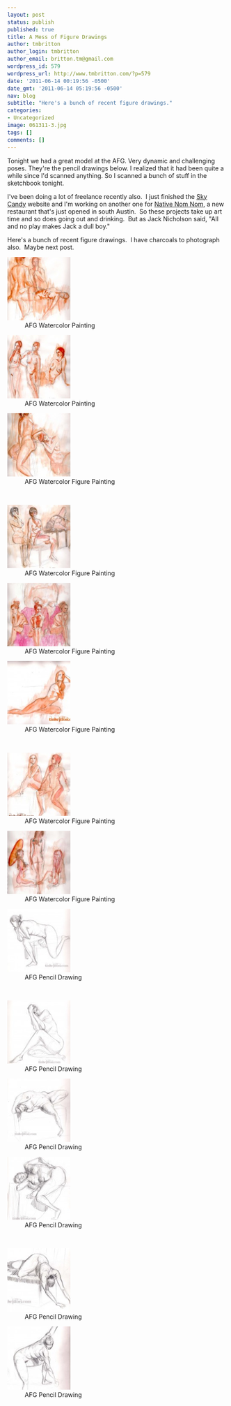 ```yaml
---
layout: post
status: publish
published: true
title: A Mess of Figure Drawings
author: tmbritton
author_login: tmbritton
author_email: britton.tm@gmail.com
wordpress_id: 579
wordpress_url: http://www.tmbritton.com/?p=579
date: '2011-06-14 00:19:56 -0500'
date_gmt: '2011-06-14 05:19:56 -0500'
nav: blog
subtitle: "Here's a bunch of recent figure drawings."
categories:
- Uncategorized
image: 061311-3.jpg
tags: []
comments: []
---
```

<p>Tonight we had a great model at the AFG.  Very dynamic and challenging poses.  They're the pencil drawings below.  I realized that it had been quite a while since I'd scanned anything.  So I scanned a bunch of stuff in the sketchbook tonight.</p>
<p>I've been doing a lot of freelance recently also.  I just finished the <a href="http://skycandyaustin.com/">Sky Candy</a> website and I'm working on another one for <a href="http://www.facebook.com/#!/pages/Native-Nom-Nom/152016241530398">Native Nom Nom</a>, a new restaurant that's just opened in south Austin.  So these projects take up art time and so does going out and drinking.  But as Jack Nicholson said, "All and no play makes Jack a dull boy."</p>
<p>Here's a bunch of recent figure drawings.  I have charcoals to photograph also.  Maybe next post.</p>
<div id="gallery-1" class="gallery galleryid-579 gallery-columns-3 gallery-size-thumbnail"><dl class="gallery-item">
      <dt class="gallery-icon portrait">
        <a href="/assets/img/2011/06/061311-13.jpg" class="fancybox" rel="fancybox"><img width="145" height="145" src="/assets/img/2011/06/061311-13-150x150.jpg" class="attachment-thumbnail" alt="AFG Watercolor Painting" original="/assets/img/2011/06/061311-13-150x150.jpg"></a>
      </dt>
        <dd class="wp-caption-text gallery-caption">
        AFG Watercolor Painting
        </dd></dl><dl class="gallery-item">
      <dt class="gallery-icon portrait">
        <a href="/assets/img/2011/06/061311-14.jpg" class="fancybox" rel="fancybox"><img width="145" height="145" src="/assets/img/2011/06/061311-14-150x150.jpg" class="attachment-thumbnail" alt="AFG Watercolor Painting" original="/assets/img/2011/06/061311-14-150x150.jpg"></a>
      </dt>
        <dd class="wp-caption-text gallery-caption">
        AFG Watercolor Painting
        </dd></dl><dl class="gallery-item">
      <dt class="gallery-icon portrait">
        <a href="/assets/img/2011/06/061311-1.jpg" class="fancybox" rel="fancybox"><img width="145" height="145" src="/assets/img/2011/06/061311-1-150x150.jpg" class="attachment-thumbnail" alt="AFG Watercolor Figure Painting" original="/assets/img/2011/06/061311-1-150x150.jpg"></a>
      </dt>
        <dd class="wp-caption-text gallery-caption">
        AFG Watercolor Figure Painting
        </dd></dl><br style="clear: both"><dl class="gallery-item">
      <dt class="gallery-icon portrait">
        <a href="/assets/img/2011/06/061311-2.jpg" class="fancybox" rel="fancybox"><img width="145" height="145" src="/assets/img/2011/06/061311-2-150x150.jpg" class="attachment-thumbnail" alt="AFG Watercolor Figure Painting" original="/assets/img/2011/06/061311-2-150x150.jpg"></a>
      </dt>
        <dd class="wp-caption-text gallery-caption">
        AFG Watercolor Figure Painting
        </dd></dl><dl class="gallery-item">
      <dt class="gallery-icon portrait">
        <a href="/assets/img/2011/06/061311-3.jpg" class="fancybox" rel="fancybox"><img width="145" height="145" src="/assets/img/2011/06/061311-3-150x150.jpg" class="attachment-thumbnail" alt="AFG Watercolor Figure Painting" original="/assets/img/2011/06/061311-3-150x150.jpg"></a>
      </dt>
        <dd class="wp-caption-text gallery-caption">
        AFG Watercolor Figure Painting
        </dd></dl><dl class="gallery-item">
      <dt class="gallery-icon landscape">
        <a href="/assets/img/2011/06/061311-4.jpg" class="fancybox" rel="fancybox"><img width="145" height="145" src="/assets/img/2011/06/061311-4-150x150.jpg" class="attachment-thumbnail" alt="AFG Watercolor Figure Painting" original="/assets/img/2011/06/061311-4-150x150.jpg"></a>
      </dt>
        <dd class="wp-caption-text gallery-caption">
        AFG Watercolor Figure Painting
        </dd></dl><br style="clear: both"><dl class="gallery-item">
      <dt class="gallery-icon portrait">
        <a href="/assets/img/2011/06/061311-5.jpg" class="fancybox" rel="fancybox"><img width="145" height="145" class="attachment-thumbnail" alt="AFG Watercolor Figure Painting" original="/assets/img/2011/06/061311-5-150x150.jpg" src="/assets/img/2011/06/061311-5-150x150.jpg" style="display: inline;"></a>
      </dt>
        <dd class="wp-caption-text gallery-caption">
        AFG Watercolor Figure Painting
        </dd></dl><dl class="gallery-item">
      <dt class="gallery-icon portrait">
        <a href="/assets/img/2011/06/061311-6.jpg" class="fancybox" rel="fancybox"><img width="145" height="145" class="attachment-thumbnail" alt="AFG Watercolor Figure Painting" original="/assets/img/2011/06/061311-6-150x150.jpg" src="/assets/img/2011/06/061311-6-150x150.jpg" style="display: inline;"></a>
      </dt>
        <dd class="wp-caption-text gallery-caption">
        AFG Watercolor Figure Painting
        </dd></dl><dl class="gallery-item">
      <dt class="gallery-icon landscape">
        <a href="/assets/img/2011/06/061311-7.jpg" class="fancybox" rel="fancybox"><img width="145" height="145" class="attachment-thumbnail" alt="AFG Pencil Drawing" original="/assets/img/2011/06/061311-7-150x150.jpg" src="/assets/img/2011/06/061311-7-150x150.jpg" style="display: inline;"></a>
      </dt>
        <dd class="wp-caption-text gallery-caption">
        AFG Pencil Drawing
        </dd></dl><br style="clear: both"><dl class="gallery-item">
      <dt class="gallery-icon portrait">
        <a href="/assets/img/2011/06/061311-8.jpg" class="fancybox" rel="fancybox"><img width="145" height="145" class="attachment-thumbnail" alt="AFG Pencil Drawing" original="/assets/img/2011/06/061311-8-150x150.jpg" src="/assets/img/2011/06/061311-8-150x150.jpg" style="display: inline;"></a>
      </dt>
        <dd class="wp-caption-text gallery-caption">
        AFG Pencil Drawing
        </dd></dl><dl class="gallery-item">
      <dt class="gallery-icon landscape">
        <a href="/assets/img/2011/06/061311-9.jpg" class="fancybox" rel="fancybox"><img width="145" height="145" class="attachment-thumbnail" alt="AFG Pencil Drawing" original="/assets/img/2011/06/061311-9-150x150.jpg" src="/assets/img/2011/06/061311-9-150x150.jpg" style="display: inline;"></a>
      </dt>
        <dd class="wp-caption-text gallery-caption">
        AFG Pencil Drawing
        </dd></dl><dl class="gallery-item">
      <dt class="gallery-icon portrait">
        <a href="/assets/img/2011/06/061311-10.jpg" class="fancybox" rel="fancybox"><img width="145" height="145" class="attachment-thumbnail" alt="AFG Pencil Drawing" original="/assets/img/2011/06/061311-10-150x150.jpg" src="/assets/img/2011/06/061311-10-150x150.jpg" style="display: inline;"></a>
      </dt>
        <dd class="wp-caption-text gallery-caption">
        AFG Pencil Drawing
        </dd></dl><br style="clear: both"><dl class="gallery-item">
      <dt class="gallery-icon landscape">
        <a href="/assets/img/2011/06/061311-11.jpg" class="fancybox" rel="fancybox"><img width="145" height="145" class="attachment-thumbnail" alt="AFG Pencil Drawing" original="/assets/img/2011/06/061311-11-150x150.jpg" src="/assets/img/2011/06/061311-11-150x150.jpg" style="display: inline;"></a>
      </dt>
        <dd class="wp-caption-text gallery-caption">
        AFG Pencil Drawing
        </dd></dl><dl class="gallery-item">
      <dt class="gallery-icon portrait">
        <a href="/assets/img/2011/06/061311-12.jpg" class="fancybox" rel="fancybox"><img width="145" height="145" class="attachment-thumbnail" alt="AFG Pencil Drawing" original="/assets/img/2011/06/061311-12-150x150.jpg" src="/assets/img/2011/06/061311-12-150x150.jpg" style="display: inline;"></a>
      </dt>
        <dd class="wp-caption-text gallery-caption">
        AFG Pencil Drawing
        </dd></dl>
      <br style="clear: both;">
    </div>